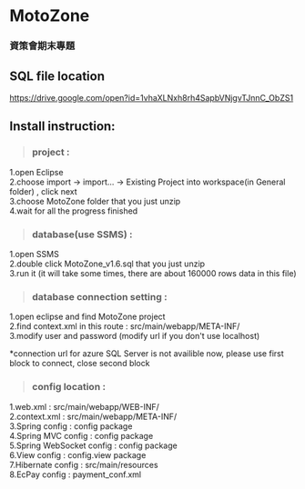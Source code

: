 # MotoZone
### 資策會期末專題
  
  
  
## SQL file location
https://drive.google.com/open?id=1vhaXLNxh8rh4SapbVNjgvTJnnC_ObZS1

## Install instruction:

>### project :

1.open Eclipse  
2.choose import -> import... -> Existing Project into workspace(in General folder) , click next  
3.choose MotoZone folder that you just unzip  
4.wait for all the progress finished   

>### database(use SSMS) :

1.open SSMS  
2.double click MotoZone_v1.6.sql that you just unzip  
3.run it (it will take some times, there are about 160000 rows data in this file)  

>### database connection setting :

1.open eclipse and find MotoZone project  
2.find context.xml in this route : src/main/webapp/META-INF/  
3.modify user and password (modify url if you don't use localhost)   

*connection url for azure SQL Server is not availible now, please use first block to connect, close second block  

>### config location :  

1.web.xml : src/main/webapp/WEB-INF/  
2.context.xml : src/main/webapp/META-INF/  
3.Spring config : config package  
4.Spring MVC config : config package  
5.Spring WebSocket config : config package  
6.View config : config.view package  
7.Hibernate config : src/main/resources  
8.EcPay config : payment_conf.xml  
